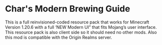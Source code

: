 # Char's Modern Brewing Guide
This is a full reinvisioned-coded resource pack that works for Minecraft Version 1.20.6 with a full ‘NEW Modern UI” that fits Mojang’s user interface. 
This resource pack is also client side so it should need no other mods. Also this mod is compatible with the Origin Realms server.

